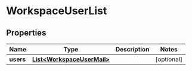 

# WorkspaceUserList


## Properties

| Name | Type | Description | Notes |
|------------ | ------------- | ------------- | -------------|
|**users** | [**List&lt;WorkspaceUserMail&gt;**](WorkspaceUserMail.md) |  |  [optional] |



